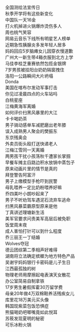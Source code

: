 全国测绘法宣传日  
秋季开学将有这些新变化  
中国队一天16金  
打火机掉进火锅爆炸烫伤多人  
周也桃气笑容  
网易云音乐下线所有明星艺人榜单  
近期急性胰腺炎多发年轻人居多  
妈妈回应5岁脑瘫女儿因穿衣慢道歉  
广州大一新生带4箱衣服到北方上学  
马佳李桂芝重赛依然包揽金银牌  
7岁男孩被挂阳台奶奶隔窗拽住  
洛阳一公路瞬间大片坍塌  
Donda  
美国在喀布尔发动军事打击  
你见过凌晨四点的火车站吗  
白桃星座  
江梅黄海军离婚  
如何评价扫黑风暴里的大江  
卡卡喝奶茶  
男子骑动感单车减肥磨出老年膝  
误入成熟男人聚会的樊振东  
东京残奥会  
外卖员街头殴打送快递老人  
江梅江雪同一天离婚  
两男孩干扰小孩荡秋千遭家长掌掴  
早餐车摊主舀路边积水放锅中蒸包子  
原来动画片里的情节是真的  
拜登警告阿富汗  
男子上缴模型手枪吓到民警  
母乳喂养一定比奶粉喂养好嘛  
乔四美叶小朗吵起来了  
男子不听劝驾车遇泥石流弃车逃命  
扫黑风暴菜霸原型原来是他  
丁真讲述理塘新生活  
美军官要求问责美军高层后被免职  
饭堂周末夜  
成人害怕打针可以到什么程度  
乔三丽王一丁结婚  
Wolves夺冠  
德云团综第二季相声好难得  
湖南将立法确定槟榔为地方特色产品  
吴谢宇妈妈银行卡密码是儿子生日  
江西最孤独的树  
物理老师用摩擦起电表演天女散花  
办公室简易自制拿铁  
17岁男生暑假挥霍30万留学费  
母亲20年做4万双棉鞋养活残疾女儿  
库里花18万美元买头像  
韩国现紫菜包饭恐惧症  
熊猫喝奶吧唧嘴竟如此悦耳  
苏筱发现夏明的秘密  
可乐冰粉火锅  
